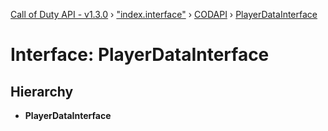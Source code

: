 [Call of Duty API - v1.3.0](../globals.md) › ["index.interface"](../modules/_index_interface_.md) › [CODAPI](../modules/_index_interface_.codapi.md) › [PlayerDataInterface](_index_interface_.codapi.playerdatainterface.md)

# Interface: PlayerDataInterface

## Hierarchy

* **PlayerDataInterface**
